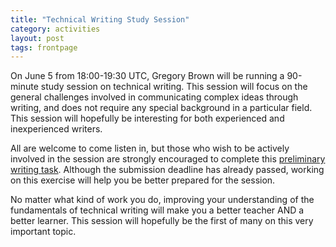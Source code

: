 ```yaml
---
title: "Technical Writing Study Session"
category: activities
layout: post
tags: frontpage
---
```


On June 5 from 18:00-19:30 UTC, Gregory Brown will be running a 90-minute study session on technical writing. This session will focus on the general challenges
involved in communicating complex ideas through writing, and does not require
any special background in a particular field. This session will hopefully be interesting for both experienced and inexperienced writers.

All are welcome to come listen in, but those who wish to be actively involved in
the session are strongly encouraged to complete this [preliminary writing task](http://forum.mendicantuniversity.org/discussion/17/task-for-the-upcoming-technical-writing-session). Although the submission deadline has already passed, working on this exercise will help you be better prepared for the session.

No matter what kind of work you do, improving your understanding of the
fundamentals of technical writing will make you a better 
teacher AND a better learner. This session will hopefully be the first
of many on this very important topic.
